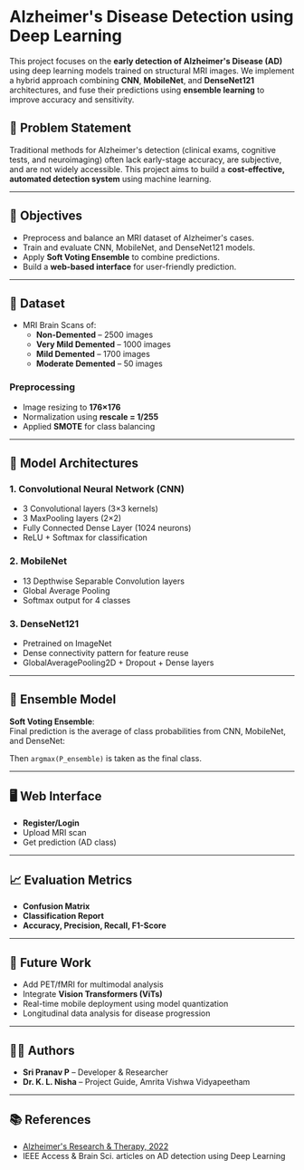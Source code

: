 # Alzheimer's Disease Detection using Deep Learning

This project focuses on the **early detection of Alzheimer's Disease (AD)** using deep learning models trained on structural MRI images. We implement a hybrid approach combining **CNN**, **MobileNet**, and **DenseNet121** architectures, and fuse their predictions using **ensemble learning** to improve accuracy and sensitivity.

## 🧠 Problem Statement

Traditional methods for Alzheimer's detection (clinical exams, cognitive tests, and neuroimaging) often lack early-stage accuracy, are subjective, and are not widely accessible. This project aims to build a **cost-effective, automated detection system** using machine learning.

---

## 🎯 Objectives

- Preprocess and balance an MRI dataset of Alzheimer's cases.
- Train and evaluate CNN, MobileNet, and DenseNet121 models.
- Apply **Soft Voting Ensemble** to combine predictions.
- Build a **web-based interface** for user-friendly prediction.

---

## 📂 Dataset

- MRI Brain Scans of:
  - **Non-Demented** – 2500 images
  - **Very Mild Demented** – 1000 images
  - **Mild Demented** – 1700 images
  - **Moderate Demented** – 50 images

### Preprocessing
- Image resizing to **176×176**
- Normalization using **rescale = 1/255**
- Applied **SMOTE** for class balancing

---

## 🧠 Model Architectures

### 1. Convolutional Neural Network (CNN)
- 3 Convolutional layers (3×3 kernels)
- 3 MaxPooling layers (2×2)
- Fully Connected Dense Layer (1024 neurons)
- ReLU + Softmax for classification

### 2. MobileNet
- 13 Depthwise Separable Convolution layers
- Global Average Pooling
- Softmax output for 4 classes

### 3. DenseNet121
- Pretrained on ImageNet
- Dense connectivity pattern for feature reuse
- GlobalAveragePooling2D + Dropout + Dense layers

---

## 🔀 Ensemble Model

**Soft Voting Ensemble**:  
Final prediction is the average of class probabilities from CNN, MobileNet, and DenseNet:

Then `argmax(P_ensemble)` is taken as the final class.

---

## 🖥️ Web Interface

- **Register/Login**
- Upload MRI scan
- Get prediction (AD class)

---

## 📈 Evaluation Metrics

- **Confusion Matrix**
- **Classification Report**
- **Accuracy, Precision, Recall, F1-Score**

---

## 🚀 Future Work

- Add PET/fMRI for multimodal analysis
- Integrate **Vision Transformers (ViTs)**
- Real-time mobile deployment using model quantization
- Longitudinal data analysis for disease progression

---

## 🧑‍💻 Authors

- **Sri Pranav P** – Developer & Researcher  
- **Dr. K. L. Nisha** – Project Guide, Amrita Vishwa Vidyapeetham

---

## 📚 References

- [Alzheimer's Research & Therapy, 2022](https://doi.org/10.1186/s13195-022-01047-y)  
- IEEE Access & Brain Sci. articles on AD detection using Deep Learning  
